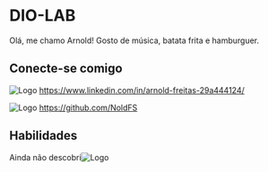 # DIO-LAB

Olá, me chamo Arnold!
Gosto de música, batata frita e hamburguer.  
## Conecte-se comigo
![Logo](https://www.marposs.com/media/5440/w-460/news-0417.jpg)
https://www.linkedin.com/in/arnold-freitas-29a444124/

![Logo](https://th.bing.com/th/id/OIP.-Gs83fNgoinpq7cUaMhRqQAAAA?rs=1&pid=ImgDetMain)
https://github.com/NoldFS

## Habilidades 
Ainda não descobri![Logo](https://th.bing.com/th/id/OIP.gIAevsnDyXBHPjkymeiriwHaHU?rs=1&pid=ImgDetMain)